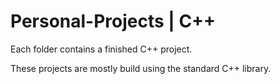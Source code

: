 # Personal-Projects | C++

Each folder contains a finished C++ project.

These projects are mostly build using the standard C++ library.
